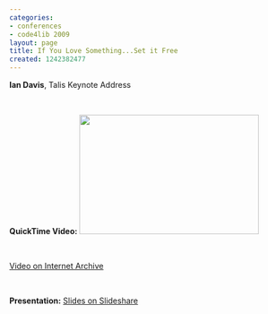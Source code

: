 ```yaml
---
categories:
- conferences
- code4lib 2009
layout: page
title: If You Love Something...Set it Free
created: 1242382477
---
```

<strong>Ian Davis</strong>, Talis
Keynote Address

<p>&nbsp;</p>
<strong>QuickTime Video:</strong>
<a href="http://dl.lib.brown.edu/code4lib/davis.html" target="_blank">
<img src="http://dl.lib.brown.edu/code4lib//24_davis.jpg" border="0" width="320" height="213"></a>

<p>&nbsp;</p>

<a href="http://www.archive.org/details/Code4lib2009KeynoteAddressIanDavis">Video on Internet Archive</a>

<p>&nbsp;</p>

<strong>Presentation:</strong>
<a href="http://www.slideshare.net/iandavis/code4lib2009-keynote-1073812" target="_blank">Slides on Slideshare</a>




